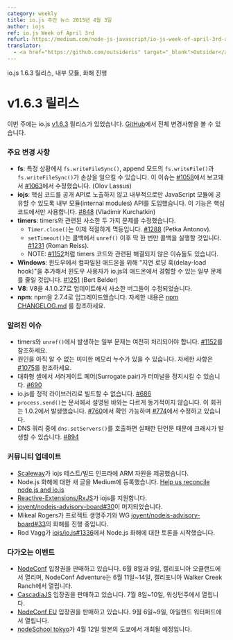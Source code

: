 ```yaml
---
category: weekly
title: io.js 주간 뉴스 2015년 4월 3일
author: iojs
ref: io.js Week of April 3rd
refurl: https://medium.com/node-js-javascript/io-js-week-of-april-3rd-a4e1fe0c38c1
translator:
  - <a href="https://github.com/outsideris" target="_blank">Outsider</a>
---
```


<!--
io.js 1.6.3 release, internal modules, and reconciliation progress
-->

io.js 1.6.3 릴리스, 내부 모듈, 화해 진행

<!--
# v1.6.3 Release
This week we had one io.js release [v1.6.3](https://iojs.org/dist/v1.6.3/), complete changelog can be found [on GitHub](https://github.com/nodejs/node/blob/v1.x/CHANGELOG.md).
-->

# v1.6.3 릴리스
이번 주에는 io.js [v1.6.3](https://iojs.org/dist/v1.6.3/) 릴리스가 있었습니다. [GitHub](https://github.com/nodejs/node/blob/v1.x/CHANGELOG.md)에서 전체 변경사항을 볼 수 있습니다.

<!--
### Notable changes
-->

### 주요 변경 사항

<!--
* **fs**: corruption can be caused by `fs.writeFileSync()` and append-mode `fs.writeFile()` and `fs.writeFileSync()` under certain circumstances, reported in [#1058](https://github.com/nodejs/node/issues/1058), fixed in [#1063](https://github.com/nodejs/node/pull/1063) (Olov Lassus).
* **iojs**: an "internal modules" API has been introduced to allow core code to share JavaScript modules internally only without having to expose them as a public API, this feature is for core-only [#848](https://github.com/nodejs/node/pull/848) (Vladimir Kurchatkin).
* **timers**: two minor problems with timers have been fixed:
  - `Timer.close()` is now properly idempotent [#1288](https://github.com/nodejs/node/issues/1288) (Petka Antonov).
  - `setTimeout()` will only run the callback once now after an `unref()` during the callback [#1231](https://github.com/nodejs/node/pull/1231) (Roman Reiss).
  - NOTE: there are still other unresolved concerns with the timers code, such as [#1152](https://github.com/nodejs/node/pull/1152).
* **Windows**: a "delay-load hook" has been added for compiled add-ons on Windows that should alleviate some of the problems that Windows users may be experiencing with add-ons in io.js [#1251](https://github.com/nodejs/node/pull/1251) (Bert Belder).
* **V8**: minor bug-fix upgrade for V8 to 4.1.0.27.
* **npm**: upgrade npm to 2.7.4. See [npm CHANGELOG.md](https://github.com/npm/npm/blob/master/CHANGELOG.md#v274-2015-03-20) for details.
-->

* **fs**: 특정 상황에서 `fs.writeFileSync()`, append 모드의 `fs.writeFile()`과 `fs.writeFileSync()`가 손상을 일으킬 수 있습니다. 이 이슈는 [#1058](https://github.com/nodejs/node/issues/1058)에서 보고돼서 [#1063](https://github.com/nodejs/node/pull/1063)에서 수정했습니다. (Olov Lassus)
* **iojs**: 핵심 코드를 공개 API로 노출하지 않고 내부적으로만 JavaScript 모듈에 공유할 수 있도록 내부 모듈(internal modules) API를 도입했습니다. 이 기능은 핵심 코드에서만 사용합니다. [#848](https://github.com/nodejs/node/pull/848) (Vladimir Kurchatkin)
* **timers**: timers와 관련된 사소한 두 가지 문제를 수정했습니다.
  - `Timer.close()`는 이제 적절하게 멱등입니다. [#1288](https://github.com/nodejs/node/issues/1288) (Petka Antonov).
  - `setTimeout()`는 콜백에서 `unref()` 이후 딱 한 번만 콜백을 실행할 것입니다. [#1231](https://github.com/nodejs/node/pull/1231) (Roman Reiss).
  - NOTE: [#1152](https://github.com/nodejs/node/pull/1152)처럼 timers 코드와 관련된 해결되지 않은 이슈들도 있습니다.
* **Windows**: 윈도우에서 컴파일된 애드온을 위해 "지연 로딩 훅(delay-load hook)"을 추가해서 윈도우 사용자가 io.js의 애드온에서 경험할 수 있는 일부 문제를 줄일 것입니다. [#1251](https://github.com/nodejs/node/pull/1251) (Bert Belder)
* **V8**: V8을 4.1.0.27로 업데이트해서 사소한 버그들이 수정되었습니다.
* **npm**: npm을 2.7.4로 업그레이드했습니다. 자세한 내용은 [npm CHANGELOG.md](https://github.com/npm/npm/blob/master/CHANGELOG.md#v274-2015-03-20) 를 참조하세요.

<!--
### Known issues
-->

### 알려진 이슈

<!--
* Some problems exist with timers and `unref()` still to be resolved. See [#1152](https://github.com/nodejs/node/pull/1152).
* Possible small memory leak(s) may still exist but have yet to be properly identified, details at [#1075](https://github.com/nodejs/node/issues/1075).
* Surrogate pair in REPL can freeze terminal [#690](https://github.com/nodejs/node/issues/690)
* Not possible to build io.js as a static library [#686](https://github.com/nodejs/node/issues/686)
* `process.send()` is not synchronous as the docs suggest, a regression introduced in 1.0.2, see [#760](https://github.com/nodejs/node/issues/760) and fix in [#774](https://github.com/nodejs/node/issues/774)
* Calling `dns.setServers()` while a DNS query is in progress can cause the process to crash on a failed assertion [#894](https://github.com/nodejs/node/issues/894)
-->

* timers와 `unref()`에서 발생하는 일부 문제는 여전히 처리되어야 합니다. [#1152](https://github.com/nodejs/node/pull/1152)를 참조하세요.
* 원인을 아직 알 수 없는 미미한 메모리 누수가 있을 수 있습니다. 자세한 사항은 [#1075](https://github.com/nodejs/node/issues/1075)를 참조하세요.
* 대화형 셸에서 서러게이트 페어(Surrogate pair)가 터미널을 정지시킬 수 있습니다. [#690](https://github.com/nodejs/node/issues/690)
* io.js를 정적 라이브러리로 빌드할 수 없습니다. [#686](https://github.com/nodejs/node/issues/686)
* `process.send()`는 문서에서 설명된 바와는 다르게 동기적이지 않습니다. 이 회귀는 1.0.2에서 발생했습니다. [#760](https://github.com/nodejs/node/issues/760)에서 확인 가능하며 [#774](https://github.com/nodejs/node/issues/774)에서 수정하고 있습니다.
* DNS 쿼리 중에 `dns.setServers()`를 호출하면 실패한 단언문 때문에 크래시가 발생할 수 있습니다. [#894](https://github.com/nodejs/node/issues/894)

<!--
### Community Updates
-->

### 커뮤니티 업데이트

<!--
* [Scaleway](https://www.scaleway.com/) provides some ARM resources for the iojs test/build infrastructure.
* New post on Medium about Node.js reconciliation: [Help us reconcile node.js and io.js](https://medium.com/node-js-javascript/help-us-reconcile-node-js-and-io-js-c060a9ec1bd4)
* Added support for iojs in [Reactive-Extensions/RxJS](https://travis-ci.org/Reactive-Extensions/RxJS/builds/56671837)
* [joyent/nodejs-advisory-board#30](https://github.com/joyent/nodejs-advisory-board/pull/30) merged
* Mikeal Rogers working on reconciling Project Lifecycle and WG [joyent/nodejs-advisory-board#33](https://github.com/joyent/nodejs-advisory-board/pull/33)
* Rod Vagg opened the discussion forum about Node.js reconciliation in [iojs/io.js#1336](https://github.com/nodejs/node/issues/1336)
-->

* [Scaleway](https://www.scaleway.com/)가 iojs 테스트/빌드 인프라에 ARM 자원을 제공했습니다.
* Node.js 화해에 대한 새 글을 Medium에 등록했습니다. [Help us reconcile node.js and io.js](https://medium.com/node-js-javascript/help-us-reconcile-node-js-and-io-js-c060a9ec1bd4)
* [Reactive-Extensions/RxJS](https://travis-ci.org/Reactive-Extensions/RxJS/builds/56671837)가 iojs를 지원합니다.
* [joyent/nodejs-advisory-board#30](https://github.com/joyent/nodejs-advisory-board/pull/30)이 머지되었습니다.
* Mikeal Rogers가 프로젝트 생명주기와 WG [joyent/nodejs-advisory-board#33](https://github.com/joyent/nodejs-advisory-board/pull/33)의 화해를 진행 중입니다.
* Rod Vagg가 [iojs/io.js#1336](https://github.com/nodejs/node/issues/1336)에서 Node.js 화해에 대한 토론을 시작했습니다.

<!--
### Upcoming Events
-->

### 다가오는 이벤트

<!--
* [NodeConf](http://nodeconf.com/) tickets are on sale, June 8th and 9th at Oakland, CA and NodeConf Adventure for June 11th - 14th at Walker Creek Ranch, CA
* [CascadiaJS](http://2015.cascadiajs.com/) tickets are on sale, July 8th - 10th at Washington State
* [NodeConf EU](http://nodeconf.eu/) tickets are on sale, September 6th - 9th at Waterford, Ireland
* [nodeSchool tokyo](http://nodejs.connpass.com/event/13182/) will be held in April 12th at Tokyo, Japan
-->

* [NodeConf](http://nodeconf.com/) 입장권을 판매하고 있습니다. 6월 8일과 9일, 캘리포니아 오클랜드에서 열리며, NodeConf Adventure는 6월 11일~14일, 캘리포니아 Walker Creek Ranch에서 열립니다.
* [CascadiaJS](http://2015.cascadiajs.com/) 입장권을 판매하고 있습니다. 7월 8일~10일, 워싱턴주에서 열립니다.
* [NodeConf EU](http://nodeconf.eu/) 입장권을 판매하고 있습니다. 9월 6일~9일, 아일랜드 워터퍼드에서 열립니다.
* [nodeSchool tokyo](http://nodejs.connpass.com/event/13182/)가 4월 12일 일본의 도쿄에서 개최될 예정입니다.
